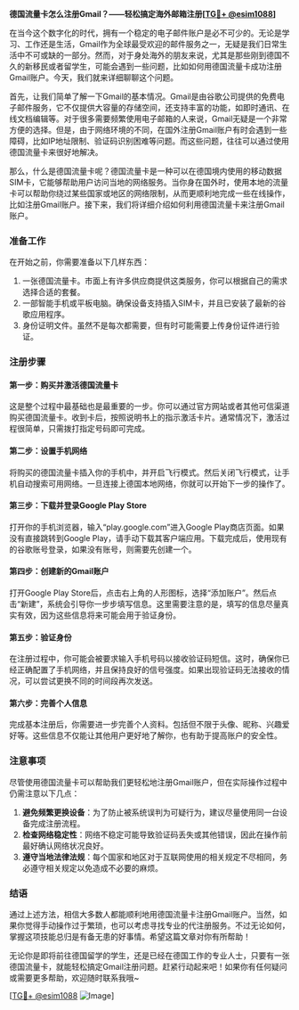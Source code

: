 **德国流量卡怎么注册Gmail？——轻松搞定海外邮箱注册[[TG💪+ @esim1088](https://t.me/s/esim1088)]**

在当今这个数字化的时代，拥有一个稳定的电子邮件账户是必不可少的。无论是学习、工作还是生活，Gmail作为全球最受欢迎的邮件服务之一，无疑是我们日常生活中不可或缺的一部分。然而，对于身处海外的朋友来说，尤其是那些刚到德国不久的新移民或者留学生，可能会遇到一些问题，比如如何用德国流量卡成功注册Gmail账户。今天，我们就来详细聊聊这个问题。

首先，让我们简单了解一下Gmail的基本情况。Gmail是由谷歌公司提供的免费电子邮件服务，它不仅提供大容量的存储空间，还支持丰富的功能，如即时通讯、在线文档编辑等。对于很多需要频繁使用电子邮箱的人来说，Gmail无疑是一个非常方便的选择。但是，由于网络环境的不同，在国外注册Gmail账户有时会遇到一些障碍，比如IP地址限制、验证码识别困难等问题。而这些问题，往往可以通过使用德国流量卡来很好地解决。

那么，什么是德国流量卡呢？德国流量卡是一种可以在德国境内使用的移动数据SIM卡，它能够帮助用户访问当地的网络服务。当你身在国外时，使用本地的流量卡可以帮助你绕过某些国家或地区的网络限制，从而更顺利地完成一些在线操作，比如注册Gmail账户。接下来，我们将详细介绍如何利用德国流量卡来注册Gmail账户。

### **准备工作**

在开始之前，你需要准备以下几样东西：
1. 一张德国流量卡。市面上有许多供应商提供这类服务，你可以根据自己的需求选择合适的套餐。
2. 一部智能手机或平板电脑。确保设备支持插入SIM卡，并且已安装了最新的谷歌应用程序。
3. 身份证明文件。虽然不是每次都需要，但有时可能需要上传身份证件进行验证。

### **注册步骤**

#### **第一步：购买并激活德国流量卡**
这是整个过程中最基础也是最重要的一步。你可以通过官方网站或者其他可信渠道购买德国流量卡。收到卡后，按照说明书上的指示激活卡片。通常情况下，激活过程很简单，只需拨打指定号码即可完成。

#### **第二步：设置手机网络**
将购买的德国流量卡插入你的手机中，并开启飞行模式。然后关闭飞行模式，让手机自动搜索可用网络。一旦连接上德国本地网络，你就可以开始下一步的操作了。

#### **第三步：下载并登录Google Play Store**
打开你的手机浏览器，输入“play.google.com”进入Google Play商店页面。如果没有直接跳转到Google Play，请手动下载其客户端应用。下载完成后，使用现有的谷歌账号登录，如果没有账号，则需要先创建一个。

#### **第四步：创建新的Gmail账户**
打开Google Play Store后，点击右上角的人形图标，选择“添加账户”。然后点击“新建”，系统会引导你一步步填写信息。这里需要注意的是，填写的信息尽量真实有效，因为这些信息将来可能会用于验证身份。

#### **第五步：验证身份**
在注册过程中，你可能会被要求输入手机号码以接收验证码短信。这时，确保你已经正确配置了手机网络，并且保持良好的信号强度。如果出现验证码无法接收的情况，可以尝试更换不同的时间段再次发送。

#### **第六步：完善个人信息**
完成基本注册后，你需要进一步完善个人资料。包括但不限于头像、昵称、兴趣爱好等。这些信息不仅能让其他用户更好地了解你，也有助于提高账户的安全性。

### **注意事项**

尽管使用德国流量卡可以帮助我们更轻松地注册Gmail账户，但在实际操作过程中仍需注意以下几点：
1. **避免频繁更换设备**：为了防止被系统误判为可疑行为，建议尽量使用同一台设备完成注册流程。
2. **检查网络稳定性**：网络不稳定可能导致验证码丢失或其他错误，因此在操作前最好确认网络状况良好。
3. **遵守当地法律法规**：每个国家和地区对于互联网使用的相关规定不尽相同，务必遵守相关规定以免造成不必要的麻烦。

### **结语**

通过上述方法，相信大多数人都能顺利地用德国流量卡注册Gmail账户。当然，如果你觉得手动操作过于繁琐，也可以考虑寻找专业的代注册服务。不过无论如何，掌握这项技能总归是有备无患的好事情。希望这篇文章对你有所帮助！

无论你是即将前往德国留学的学生，还是已经在德国工作的专业人士，只要有一张德国流量卡，就能轻松搞定Gmail注册问题。赶紧行动起来吧！如果你有任何疑问或需要更多帮助，欢迎随时联系我哦~

[[TG💪+ @esim1088](https://t.me/s/esim1088) ![Image](https://i.postimg.cc/4NQfJmqS/Snipaste-2025-05-13-00-14-12.png)]